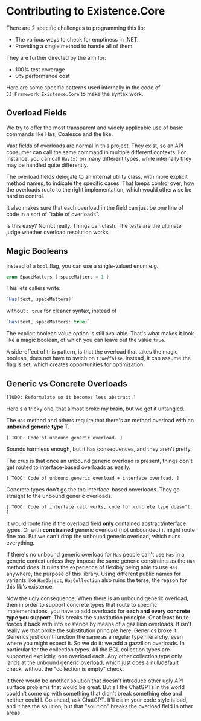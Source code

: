 Contributing to Existence.Core
==============================

There are 2 specific challenges to programming this lib:

- The various ways to check for emptiness in .NET.
- Providing a single method to handle all of them.

They are further directed by the aim for:

- 100% test coverage
- 0% performance cost

Here are some specific patterns used internally in the code of `JJ.Framework.Existence.Core` to make the syntax work.


Overload Fields
---------------

We try to offer the most transparent and widely applicable use of basic commands like Has, Coalesce and the like.

Vast fields of overloads are normal in this project. They exist, so an API consumer can call the same command in multiple different contexts. For instance, you can call `Has(x)` on many different types, while internally they may be handled quite differently.

The overload fields delegate to an internal utility class, with more explicit method names, to indicate the specific cases. That keeps control over, how the overloads route to the right implementation, which would otherwise be hard to control.

It also makes sure that each overload in the field can just be one line of code in a sort of "table of overloads".

Is this easy? No not really. Things can clash. The tests are the ultimate judge whether overload resolution works.


Magic Booleans
--------------

Instead of a `bool` flag, you can use a single-valued enum e.g.,

```cs
enum SpaceMatters { spaceMatters = 1 }
```

This lets callers write:

```cs
`Has(text, spaceMatters)`
```

without `: true` for cleaner syntax, instead of

```cs
`Has(text, spaceMatters: true)`
```

The explicit boolean value option is still available. That's what makes it look like a magic boolean, of which you can leave out the value `true`.


A side-effect of this pattern, is that the overload that takes the magic boolean, does not have to swich on `true`/`false`. Instead, it can assume the flag is set, which creates opportunities for optimization.



Generic vs Concrete Overloads
-----------------------------

`[TODO: Reformulate so it becomes less abstract.]`

Here's a tricky one, that almost broke my brain, but we got it untangled.

The `Has` method and others require that there's an method overload with an __unbound generic type T__.

`[ TODO: Code of unbound generic overload. ]`

Sounds harmless enough, but it has consequences, and they aren't pretty.

The crux is that once an unbound generic overload is present, things don't get routed to interface-based overloads as easily.

`[ TODO: Code of unbound generic overload + interface overload. ]`

Concrete types don't go the the interface-based onverloads. They go straight to the unbound generic overloads.

`[ TODO: Code of interface call works, code for concrete type doesn't. ]`

It would route fine if the overload field __only__ contained abstract/interface types. Or with __constrained__ generic overload (not unbounded) it might route fine too. But we can't drop the unbound generic overload, which ruins everything.

If there's no unbound generic overload for `Has` people can't use `Has` in a generic context unless they impose the same generic constraints as the `Has` method does. It ruins the experience of flexibly being able to use `Has` anywhere, the purpose of this library. Using different public names for variants like `HasObject`, `HasCollection` also ruins the terse, the reason for this lib's existence.

Now the ugly consequence: When there is an unbound generic overload, then in order to support concrete types that route to specific implementations, you have to add overloads for __each and every concrete type you support__. This breaks the substitution principle. Or at least brute-forces it back with into existence by means of a gazillion overloads. It isn't really we that broke the substitution principle here. Generics broke it. Generics just don't function the same as a regular type hierarchy, even where you might expect it. So we do it: we add a gazzilion overloads. In particular for the collection types. All the BCL collection types are supported explicitly, one overload each. Any other collection type only lands at the unbound generic overload, which just does a null/default check, without the "collection is empty" check.

It there would be another solution that doesn't introduce other ugly API surface problems that would be great. But all the ChatGPTs in the world couldn't come up with something that didn't break something else and neither could I. Go ahead, ask ChatGPT. It'll claim your code style is bad, and it has the solution, but that "solution" breaks the overload field in other areas.